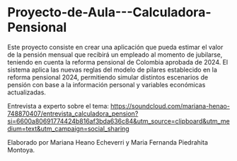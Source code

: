 # Proyecto-de-Aula---Calculadora-Pensional
Este proyecto consiste en crear una aplicación que pueda estimar el valor de la pensión mensual que recibirá un empleado al momento de jubilarse, teniendo en cuenta la reforma pensional de Colombia aprobada de 2024.
El sistema aplica las nuevas reglas del modelo de pilares establecido en la reforma pensional 2024, permitiendo simular distintos escenarios de pensión con base a la información personal y variables económicas actualizadas.

Entrevista a experto sobre el tema:
https://soundcloud.com/mariana-henao-748870407/entrevista_calculadora_pension?si=6600a80691774424b816af3bda636c84&utm_source=clipboard&utm_medium=text&utm_campaign=social_sharing

Elaborado por Mariana Heano Echeverri y Maria Fernanda Piedrahita Montoya.
